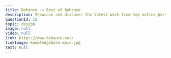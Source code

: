 ```yaml
---
title: Behance -> Best of Behance
description: Showcase and discover the latest work from top online portfolios by creative professionals across industries.
questionId: 15
topic: design
image: null
video: null
link: https://www.behance.net/
linkImage: knowledgebase-main.jpg
text: null
---
```

